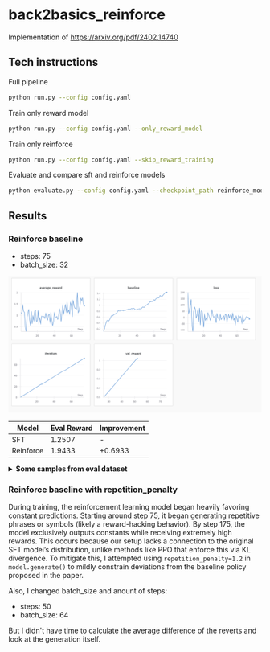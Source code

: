 # back2basics_reinforce
Implementation of https://arxiv.org/pdf/2402.14740

## Tech instructions

Full pipeline

```bash
python run.py --config config.yaml
```

Train only reward model

```bash
python run.py --config config.yaml --only_reward_model
```

Train only reinforce

```bash
python run.py --config config.yaml --skip_reward_training
```

Evaluate and compare sft and reinforce models

```bash
python evaluate.py --config config.yaml --checkpoint_path reinforce_model/checkpoint-175
```

## Results

### Reinforce baseline
 - steps: 75
 - batch_size: 32

![REINFORCE baseline wandb log ](img/level1_75_steps.png)

| Model | Eval Reward | Improvement |
|-------|-------------|-------------|
| SFT | 1.2507 | - |
| Reinforce | 1.9433 | +0.6933 |


<details>
<summary><strong>Some samples from eval dataset</strong></summary>

**Prompt: What are some current alternatives to the conventional gasoline powered vehicle? Create a list of five popular alternatives to the conventional gasoline-powered vehicle. For each item on the list explain how they align with the goal of reducing gasoline dependency. For each item list potential challenges in adopting each vehicle as an alternative to gasoline-powered vehicles. For each vehicle explain the improvements that have been made to optimize the use of these vehicles since their inception. For each explain how consumers have been responding to these alternative vehicle options.**

**SFT model:**
Based on the goal of reducing gasoline dependency, here are five alternative vehicles that could be considered:
1. Electric Car: An alternative to gasoline-powered vehicles, electric cars convert electrical energy into mechanical energy, reducing the dependence on fossil fuels. They are powered by stationary fans and wind turbines, producing zero tailpipe emissions, and generally lower operating costs compared to gasoline-powered vehicles. Electric vehicles also have lower operating costs and can be more convenient to maintain.
2. Hybrid Car: A hybrid vehicle combines a gasoline engine with an electric motor to produce energy. The vehicle combines the advantages of both and can be driven for long distances at constant speeds. Hybrid cars have lower operating costs compared to gasoline-powered vehicles, and can be more fuel-efficient. They require fewer moving parts and are more environmentally friendly, with potential improvement in noise.
3. Alternative Fuel Vehicles: Vehicles that use alternative fuels (e.g., hydrogen fuel cell vehicles, biofuels) instead of regular gasoline. These vehicles can be used for short trips or on long trips. They offer lower operational costs compared to gasoline-powered vehicles, and can be more convenient for residents in rural areas. Alternative fuel vehicles also have lower operating costs and can be more fuel-efficient compared to gasoline-powered vehicles.
4. High Performance Electric Vehicles (HEVs): Electric vehicles using electric motors to power their internal combustion engines. HEVs do not produce tailpipe emissions, are more efficient than conventional electric vehicles, and can be driven for extended distances at lower speeds. They offer a range of advantages including reduced environmental impact, lower operating costs, and potential reduction in energy consumption and greenhouse gas emissions.
5. Electric Vehicle (EV) Packages: Packaged electric vehicles contain both the car and the battery pack in a single vehicle. For example, a hybrid vehicle and a full-size electric vehicle. The car battery is used for

**Trained model**:
Here are the five suggestions for the conventional gasoline-powered vehicle:
1. **Electric Powered Vehicle (EPV)**:
        * The EPV is a zero-emission vehicle that uses electricity to run.
        * It has a range of up to 500 miles and is known for its long-range and environmentally friendly features.
        * EPVs are cost-effective, have a lower greenhouse gas emissions, and are currently a popular choice for road users.
        * They are a viable alternative to gasoline-powered vehicles, especially for urban driving.
2. **Hybrid Vehicle (HCV)**:
        * The CVR combines the advantages of a gasoline-powered vehicle with an electric motor.
        * It has a range of up to 500 miles and can be equipped with a range of four electric motors.
        * The CVR is considered to be an environmentally friendly solution, as it eliminates the need for oil changes.
        * It is a viable alternative to gasoline-powered vehicles, especially for urban driving.
3. **Fuel-Smart Car (FSC)**:
        * The FSC is a car that has been designed to be fuel-saver.
        * It has a range of up to 500 miles and can be equipped with a range of four electric motors.
        * The FSC is considered to be a more environmental friendly solution, as it uses fuel savings to reduce the number of oil changes.
        * It is a viable alternative to gasoline-powered vehicles, especially for urban driving.
4. **Vcfi Fuel Cell Car (VFC)**:
        * The VFC is a car that has been designed to be fuel-saver.
        * It has a range of up to 500 miles
</details>

### Reinforce baseline with repetition_penalty
During training, the reinforcement learning model began heavily favoring constant predictions. Starting around step 75, it began generating repetitive phrases or symbols (likely a reward-hacking behavior). By step 175, the model exclusively outputs constants while receiving extremely high rewards. This occurs because our setup lacks a connection to the original SFT model’s distribution, unlike methods like PPO that enforce this via KL divergence. To mitigate this, I attempted using `repetition_penalty=1.2` in `model.generate()` to mildly constrain deviations from the baseline policy proposed in the paper.

Also, I changed batch_size and anount of steps:
 - steps: 50
 - batch_size: 64

But I didn't have time to calculate the average difference of the reverts and look at the generation itself.